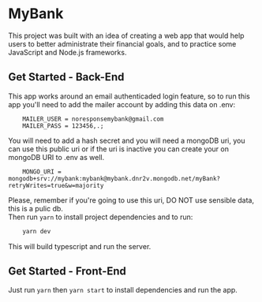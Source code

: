 # MyBank
This project was built with an idea of creating a web app that would help users to better administrate their financial goals, and to practice some JavaScript and Node.js frameworks.

## Get Started - Back-End
This app works around an email authenticaded login feature, so to run this app you'll need to add the mailer account by adding this data on .env:
```plaintext
    MAILER_USER = noresponsemybank@gmail.com
    MAILER_PASS = 123456,.;
```
You will need to add a hash secret and you will need a mongoDB uri, you can use this public uri or if the uri is inactive you can create your on mongoDB URI to .env as well.
```plaintext
    MONGO_URI = mongodb+srv://mybank:mybank@mybank.dnr2v.mongodb.net/myBank?retryWrites=true&w=majority
```
Please, remember if you're going to use this uri, DO NOT use sensible data, this is a pulic db.  
Then run `yarn` to install project dependencies and to run:
```bash
    yarn dev
```
This will build typescript and run the server.

## Get Started - Front-End
Just run `yarn` then `yarn start` to install dependencies and run the app.
